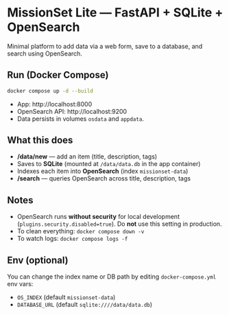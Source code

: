 # MissionSet Lite — FastAPI + SQLite + OpenSearch

Minimal platform to add data via a web form, save to a database, and search using OpenSearch.

## Run (Docker Compose)

```bash
docker compose up -d --build
```

- App: http://localhost:8000
- OpenSearch API: http://localhost:9200
- Data persists in volumes `osdata` and `appdata`.

## What this does

- **/data/new** — add an item (title, description, tags)
- Saves to **SQLite** (mounted at `/data/data.db` in the app container)
- Indexes each item into **OpenSearch** (index `missionset-data`)
- **/search** — queries OpenSearch across title, description, tags

## Notes

- OpenSearch runs **without security** for local development (`plugins.security.disabled=true`). Do **not** use this setting in production.
- To clean everything: `docker compose down -v`
- To watch logs: `docker compose logs -f`

## Env (optional)

You can change the index name or DB path by editing `docker-compose.yml` env vars:

- `OS_INDEX` (default `missionset-data`)
- `DATABASE_URL` (default `sqlite:////data/data.db`)